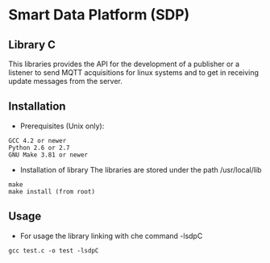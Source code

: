 Smart Data Platform (SDP)
==============

Library C
--------------
This libraries provides the API for the development of a publisher or a listener to send MQTT acquisitions for linux systems and to get in receiving update messages from the server.

Installation
-----------

 *  Prerequisites (Unix only):

``` 
GCC 4.2 or newer
Python 2.6 or 2.7
GNU Make 3.81 or newer
```

 *  Installation of library
  The libraries are stored under the path /usr/local/lib 
```
make
make install (from root)
```
    

Usage
-----   
    
 *  For usage the library linking with che command -lsdpC
 
```
gcc test.c -o test -lsdpC
```